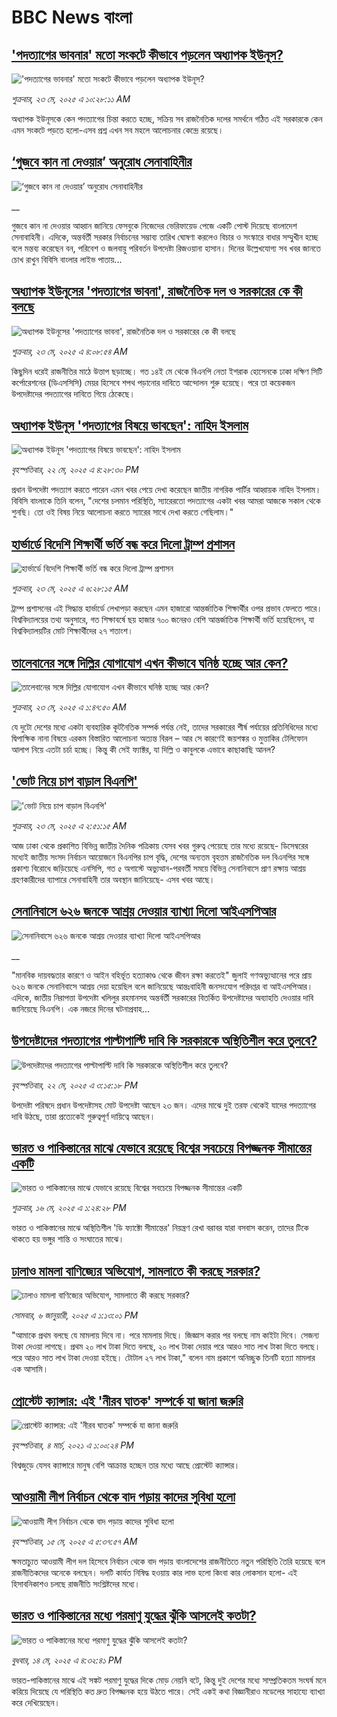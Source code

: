 # BBC News বাংলা## ['পদত্যাগের ভাবনার' মতো সংকটে কীভাবে পড়লেন অধ্যাপক ইউনূস?](https://www.bbc.com/bengali/articles/c9dqgz316d9o?at_campaign=githubrss)!['পদত্যাগের ভাবনার' মতো সংকটে কীভাবে পড়লেন অধ্যাপক ইউনূস?](https://ichef.bbci.co.uk/ace/standard/240/cpsprodpb/e7ee/live/9da0f250-37be-11f0-9e4d-b7a43daeff47.jpg)_শুক্রবার, ২৩ মে, ২০২৫ এ ১০:২৮:১১ AM_অধ্যাপক ইউনূসকে কেন পদত্যাগের চিন্তা করতে হচ্ছে, সক্রিয় সব রাজনৈতিক দলের সমর্থনে গঠিত এই সরকারকে কেন এমন সংকটে পড়তে হলো-এসব প্রশ্ন এখন সব মহলে আলোচনার কেন্দ্রে রয়েছে।## [‘গুজবে কান না দেওয়ার’ অনুরোধ সেনাবাহিনীর](https://www.bbc.co.uk/bengali/live/c706rdww0kyt?at_campaign=githubrss)![‘গুজবে কান না দেওয়ার’ অনুরোধ সেনাবাহিনীর](https://ichef.bbci.co.uk/ace/standard/240/cpsprodpb/ae2f/live/3d7e1410-37b0-11f0-96c3-cf669419a2b0.jpg)__গুজবে কান না দেওয়ার আহ্বান জানিয়ে ফেসবুকে নিজেদের ভেরিফায়েড পেজে একটি পোস্ট দিয়েছে বাংলাদেশ সেনাবাহিনী। এদিকে, অন্তর্বর্তী সরকার নির্বাচনের সম্ভাব্য তারিখ ঘোষণা করলেও বিচার ও সংস্কারে বাধার সম্মুখীন হচ্ছে বলে মন্তব্য করেছেন বন, পরিবেশ ও জলবায়ু পরিবর্তন উপদেষ্টা রিজওয়ানা হাসান। দিনের উল্লেখযোগ্য সব খবর জানতে চোখ রাখুন বিবিসি বাংলার লাইভ পাতায়...## [অধ্যাপক ইউনূসের 'পদত্যাগের ভাবনা', রাজনৈতিক দল ও সরকারের কে কী বলছে](https://www.bbc.com/bengali/articles/cwy3q22xegpo?at_campaign=githubrss)![অধ্যাপক ইউনূসের 'পদত্যাগের ভাবনা', রাজনৈতিক দল ও সরকারের কে কী বলছে](https://ichef.bbci.co.uk/ace/standard/240/cpsprodpb/66a4/live/26a95d40-37b4-11f0-8519-3b5a01ebe413.jpg)_শুক্রবার, ২৩ মে, ২০২৫ এ ৪:০৮:৫৪ AM_কিছুদিন ধরেই রাজনীতির মাঠে উত্তাপ ছড়াচ্ছে। গত ১৪ই মে থেকে বিএনপি নেতা ইশরাক হোসেনকে ঢাকা দক্ষিণ সিটি কর্পোরেশনের (ডিএসসিসি) মেয়র হিসেবে শপথ পড়ানোর দাবিতে  আন্দোলন শুরু হয়েছে। পরে তা কয়েকজন উপদেষ্টাদের পদত্যাগের দাবিতে গিয়ে ঠেকেছে।## [অধ্যাপক ইউনূস 'পদত্যাগের বিষয়ে ভাবছেন': নাহিদ ইসলাম](https://www.bbc.com/bengali/articles/c3rp9v1envyo?at_campaign=githubrss)![অধ্যাপক ইউনূস 'পদত্যাগের বিষয়ে ভাবছেন': নাহিদ ইসলাম](https://ichef.bbci.co.uk/ace/standard/240/cpsprodpb/54a4/live/15880d30-3729-11f0-8947-7d6241f9fce9.jpg)_বৃহস্পতিবার, ২২ মে, ২০২৫ এ ৪:২৮:৩০ PM_প্রধান উপদেষ্টা পদত্যাগ করতে পারেন এমন খবর পেয়ে দেখা করেছেন জাতীয় নাগরিক পার্টির আহ্বায়ক নাহিদ  ইসলাম। বিবিসি বাংলাকে তিনি বলেন, "দেশের চলমান পরিস্থিতি, স্যারেরতো পদত্যাগের একটা খবর আমরা আজকে সকাল থেকে শুনছি। তো ওই বিষয় নিয়ে আলোচনা করতে স্যারের সাথে দেখা করতে গেছিলাম।"## [হার্ভার্ডে বিদেশি শিক্ষার্থী ভর্তি বন্ধ করে দিলো ট্রাম্প প্রশাসন](https://www.bbc.com/bengali/articles/ce3v7494yr9o?at_campaign=githubrss)![হার্ভার্ডে বিদেশি শিক্ষার্থী ভর্তি বন্ধ করে দিলো ট্রাম্প প্রশাসন](https://ichef.bbci.co.uk/ace/standard/240/cpsprodpb/174e/live/0a8f4f90-379e-11f0-aa27-77cad8cc4309.jpg)_শুক্রবার, ২৩ মে, ২০২৫ এ ৬:২৮:১৫ AM_ট্রাম্প প্রশাসনের এই সিদ্ধান্ত হার্ভার্ডে লেখাপড়া করছেন এমন হাজারো আন্তর্জাতিক শিক্ষার্থীর ওপর প্রভাব ফেলতে পারে। বিশ্ববিদ্যালয়ের তথ্য অনুসারে, গত শিক্ষাবর্ষে ছয় হাজার ৭০০ জনেরও বেশি আন্তর্জাতিক শিক্ষার্থী ভর্তি হয়েছিলেন, যা বিশ্ববিদ্যালয়টির মোট শিক্ষার্থীদের ২৭ শতাংশ।## [তালেবানের সঙ্গে দিল্লির যোগাযোগ এখন কীভাবে ঘনিষ্ঠ হচ্ছে আর কেন?](https://www.bbc.com/bengali/articles/clyrr5867p0o?at_campaign=githubrss)![তালেবানের সঙ্গে দিল্লির যোগাযোগ এখন কীভাবে ঘনিষ্ঠ হচ্ছে আর কেন?](https://ichef.bbci.co.uk/ace/standard/240/cpsprodpb/84ed/live/43c8e5f0-377b-11f0-826b-81235261aa95.jpg)_শুক্রবার, ২৩ মে, ২০২৫ এ ১:৪৭:৫০ AM_যে দুটো দেশের মধ্যে একটা ব্যবহারিক কূটনৈতিক সম্পর্ক পর্যন্ত নেই, তাদের সরকারের শীর্ষ পর্যায়ের প্রতিনিধিদের মধ্যে দ্বিপাক্ষিক নানা বিষয়ে এরকম বিস্তারিত আলোচনা অত্যন্ত বিরল – আর সে কারণেই জয়শঙ্কর ও মুত্তাকির টেলিফোন আলাপ নিয়ে এতটা চর্চা হচ্ছে। কিন্তু কী সেই ফ্যাক্টর, যা দিল্লি ও কাবুলকে এভাবে কাছাকাছি আনল?## ['ভোট নিয়ে চাপ বাড়াল বিএনপি'](https://www.bbc.com/bengali/articles/cdedzp027lpo?at_campaign=githubrss)!['ভোট নিয়ে চাপ বাড়াল বিএনপি'](https://ichef.bbci.co.uk/ace/standard/240/cpsprodpb/b2c4/live/9c67ada0-377f-11f0-ba79-4f58045e63e1.jpg)_শুক্রবার, ২৩ মে, ২০২৫ এ ২:৫১:১৫ AM_আজ ঢাকা থেকে প্রকাশিত বিভিন্ন জাতীয় দৈনিক পত্রিকায় যেসব খবর গুরুত্ব পেয়েছে তার মধ্যে রয়েছে- ডিসেম্বরের মধ্যেই জাতীয় সংসদ নির্বাচন আয়োজনে বিএনপির চাপ বৃদ্ধি, দেশের অন্যতম বৃহত্তম রাজনৈতিক দল বিএনপির সঙ্গে প্রকাশ্য বিরোধে জড়িয়েছে এনসিপি, গত ৫ অগাস্টে অভ্যুত্থান-পরবর্তী সময়ে বিভিন্ন সেনানিবাসে প্রাণ রক্ষায় আশ্রয় গ্রহণকারীদের ব্যাপারে সেনাবাহিনী তার অবস্থান জানিয়েছে- এসব খবর আছে।## [সেনানিবাসে ৬২৬ জনকে আশ্রয় দেওয়ার ব্যাখ্যা দিলো আইএসপিআর](https://www.bbc.co.uk/bengali/live/clynlerqglqt?at_campaign=githubrss)![সেনানিবাসে ৬২৬ জনকে আশ্রয় দেওয়ার ব্যাখ্যা দিলো আইএসপিআর](https://ichef.bbci.co.uk/ace/standard/240/cpsprodpb/1b9b/live/0a7a2e70-3731-11f0-8519-3b5a01ebe413.jpg)__"মানবিক দায়বদ্ধতার কারণে ও আইন বহির্ভূত হত্যাকাণ্ড থেকে জীবন রক্ষা করতেই" জুলাই গণঅভ্যুত্থানের পরে প্রায় ৬২৬ জনকে সেনানিবাসে আশ্রয় দেয়া হয়েছিল বলে জানিয়েছে আন্তঃবাহিনী জনসংযোগ পরিদপ্তর বা আইএসপিআর। এদিকে, জাতীয় নিরাপত্তা উপদেষ্টা খলিলুর রহমানসহ অন্তর্বর্তী সরকারের বিতর্কিত উপদেষ্টাদের অব্যাহতি দেওয়ার দাবি জানিয়েছে বিএনপি। এক নজরে দিনের ঘটনাপ্রবাহ...## [উপদেষ্টাদের পদত্যাগের পাল্টাপাল্টি দাবি কি সরকারকে অস্থিতিশীল করে তুলবে?](https://www.bbc.com/bengali/articles/cqxe29p1v3zo?at_campaign=githubrss)![উপদেষ্টাদের পদত্যাগের পাল্টাপাল্টি দাবি কি সরকারকে অস্থিতিশীল করে তুলবে?](https://ichef.bbci.co.uk/ace/standard/240/cpsprodpb/621c/live/989ca7e0-36fb-11f0-96c3-cf669419a2b0.png)_বৃহস্পতিবার, ২২ মে, ২০২৫ এ ৩:১৫:১৮ PM_উপদেষ্টা পরিষদে প্রধান উপদেষ্টাসহ মোট উপদেষ্টা আছেন ২৩ জন। এদের মাঝে দুই তরফ থেকেই যাদের পদত্যাগের দাবি উঠছে, তারা প্রত্যেকেই গুরুত্বপূর্ণ দায়িত্বে আছেন।## [ভারত ও পাকিস্তানের মাঝে যেভাবে রয়েছে বিশ্বের সবচেয়ে বিপজ্জনক সীমান্তের একটি](https://www.bbc.com/bengali/articles/c93lq5w5323o?at_campaign=githubrss)![ভারত ও পাকিস্তানের মাঝে যেভাবে রয়েছে বিশ্বের সবচেয়ে বিপজ্জনক সীমান্তের একটি](https://ichef.bbci.co.uk/ace/standard/240/cpsprodpb/ae43/live/cba263e0-3238-11f0-96c3-cf669419a2b0.jpg)_শুক্রবার, ১৬ মে, ২০২৫ এ ১:২৪:২৮ PM_ভারত ও পাকিস্তানের মাঝে অস্থিতিশীল 'ডি ফ্যাক্টো সীমান্তের' নিয়ন্ত্রণ রেখা বরাবর যারা বসবাস করেন, তাদের টিকে থাকতে হয় ভঙ্গুর শান্তি ও সংঘাতের মাঝে।## [ঢালাও মামলা বাণিজ্যের অভিযোগ, সামলাতে কী করছে সরকার?](https://www.bbc.com/bengali/articles/cz6l552xl72o?at_campaign=githubrss)![ঢালাও মামলা বাণিজ্যের অভিযোগ, সামলাতে কী করছে সরকার?](https://ichef.bbci.co.uk/ace/standard/240/cpsprodpb/46cd/live/53c206f0-cc1c-11ef-94cb-5f844ceb9e30.jpg)_সোমবার, ৬ জানুয়ারী, ২০২৫ এ ১:১৩:০১ PM_"আমাকে প্রথম বলছে যে মামলায় দিবে না। পরে মামলায় দিছে। জিজ্ঞাস করার পর বলছে নাম কাইটা দিবে। সেজন্য টাকা দেওয়া লাগছে। প্রথম ২০ লাখ টাকা দিতে বলছে, ২০ লাখ টাকা দেয়ার পরে আরও সাত লাখ টাকা দিতে বলছে। পরে আরও সাত লাখ টাকা দেওয়া হইছে। টোটাল ২৭ লাখ টাকা," বলেন নাম প্রকাশে অনিচ্ছুক তিনটি হত্যা মামলার এক আসামি।## [প্রোস্টেট ক্যান্সার: এই 'নীরব ঘাতক' সম্পর্কে যা জানা জরুরি](https://www.bbc.com/bengali/news-56278122?at_campaign=githubrss)![প্রোস্টেট ক্যান্সার: এই 'নীরব ঘাতক' সম্পর্কে যা জানা জরুরি](https://ichef.bbci.co.uk/ace/standard/240/cpsprodpb/CC99/production/_117377325_mediaitem117377324.jpg)_বৃহস্পতিবার, ৪ মার্চ, ২০২১ এ ১:০০:২৪ PM_বিশ্বজুড়ে যেসব ক্যান্সারে মানুষ বেশি আক্রান্ত হচ্ছেন তার মধ্যে আছে প্রোস্টেট ক্যান্সার।## [আওয়ামী লীগ নির্বাচন থেকে বাদ পড়ায় কাদের সুবিধা হলো](https://www.bbc.com/bengali/articles/cdxk9181n5go?at_campaign=githubrss)![আওয়ামী লীগ নির্বাচন থেকে বাদ পড়ায় কাদের সুবিধা হলো](https://ichef.bbci.co.uk/ace/standard/240/cpsprodpb/3f78/live/0eccb5a0-3110-11f0-8947-7d6241f9fce9.jpg)_বৃহস্পতিবার, ১৫ মে, ২০২৫ এ ৫:৩৭:৫৭ AM_ক্ষমতাচ্যুত আওয়ামী লীগ দল হিসেবে নির্বাচন থেকে বাদ পড়ায় বাংলাদেশের রাজনীতিতে নতুন পরিস্থিতি তৈরি হয়েছে বলে রাজনীতিকদের অনেকে বলছেন। দলটি কার্যত নিষিদ্ধ হওয়ায় কার লাভ হলো কিংবা কার লোকসান হলো- এই হিসাবনিকাশও চলছে রাজনীতি সংশ্লিষ্টদের মধ্যে।## [ভারত ও পাকিস্তানের মধ্যে পরমাণু যুদ্ধের ঝুঁকি আসলেই কতটা?](https://www.bbc.com/bengali/articles/c2lkdrk84n1o?at_campaign=githubrss)![ভারত ও পাকিস্তানের মধ্যে পরমাণু যুদ্ধের ঝুঁকি আসলেই কতটা?](https://ichef.bbci.co.uk/ace/standard/240/cpsprodpb/a572/live/1928c140-309f-11f0-8947-7d6241f9fce9.jpg)_বুধবার, ১৪ মে, ২০২৫ এ ৪:৩২:৪১ PM_ভারত-পাকিস্তানের মাঝে এই সঙ্কট পরমাণু যুদ্ধের দিকে মোড় নেয়নি বটে, কিন্তু দুই দেশের মধ্যে সাম্প্রতিকতম সংঘর্ষ মনে করিয়ে দিয়েছে যে পরিস্থিতি কত দ্রুত বিপজ্জনক হয়ে উঠতে পারে।
সেই একই কথা বিজ্ঞানীরাও মডেলের সাহায্যে ব্যাখ্যা করে দেখিয়েছেন।